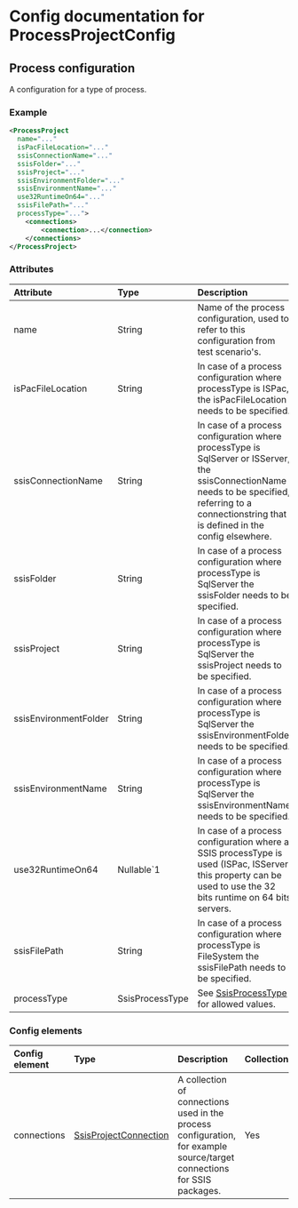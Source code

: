 # Config documentation for ProcessProjectConfig

## Process configuration
A configuration for a type of process.

### Example
```xml
<ProcessProject 
  name="..." 
  isPacFileLocation="..." 
  ssisConnectionName="..." 
  ssisFolder="..." 
  ssisProject="..." 
  ssisEnvironmentFolder="..." 
  ssisEnvironmentName="..." 
  use32RuntimeOn64="..." 
  ssisFilePath="..." 
  processType="...">
    <connections>
        <connection>...</connection>
    </connections>
</ProcessProject>
```

### Attributes
| Attribute            | Type                 | Description                               |
|:---                  |:---                  |:---                                       |
| name | String | Name of the process configuration, used to refer to this configuration from test scenario's.               |
| isPacFileLocation | String | In case of a process configuration where processType is ISPac, the isPacFileLocation needs to be specified.               |
| ssisConnectionName | String | In case of a process configuration where processType is SqlServer or ISServer, the ssisConnectionName needs to be specified, referring to a connectionstring that is defined in the config elsewhere.               |
| ssisFolder | String | In case of a process configuration where processType is SqlServer the ssisFolder needs to be specified.               |
| ssisProject | String | In case of a process configuration where processType is SqlServer the ssisProject needs to be specified.               |
| ssisEnvironmentFolder | String | In case of a process configuration where processType is SqlServer the ssisEnvironmentFolder needs to be specified.               |
| ssisEnvironmentName | String | In case of a process configuration where processType is SqlServer the ssisEnvironmentName needs to be specified.               |
| use32RuntimeOn64 | Nullable`1 | In case of a process configuration where a SSIS processType is used (ISPac, ISServer) this property can be used to use the 32 bits runtime on 64 bits servers.               |
| ssisFilePath | String | In case of a process configuration where processType is FileSystem the ssisFilePath needs to be specified.               |
| processType      | SsisProcessType      |  See [SsisProcessType](../SsisProcessType) for allowed values. |

### Config elements
| Config element        | Type                                                     | Description                  | Collection | Item name                 |
|:---                   |:---                                                      |:---                          |:---        |:---                       |
| connections | [SsisProjectConnection](../SsisProjectConnection) | A collection of connections used in the process configuration, for example source/target connections for SSIS packages. | Yes        | connection |
